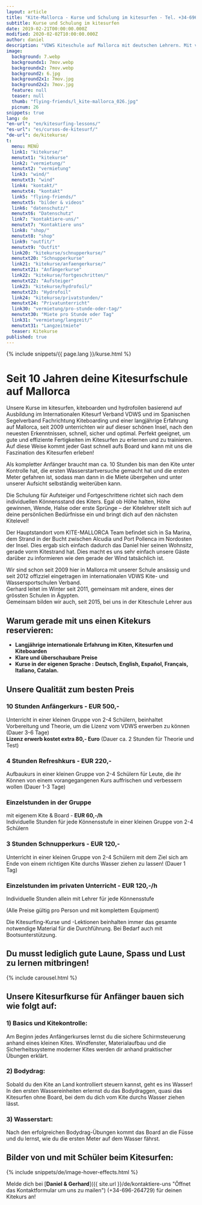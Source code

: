 ```yaml
---
layout: article
title: "Kite-Mallorca - Kurse und Schulung im kitesurfen - Tel. +34-696-264729"
subtitle: Kurse und Schulung im kitesurfen
date: 2019-02-21T00:00:00.000Z
modified: 2020-02-02T10:00:00.000Z
author: daniel
description: "VDWS Kiteschule auf Mallorca mit deutschen Lehrern. Mit viel Spass kitesurfen sicher und schnell lernen. Vom Anfänger bis zum Könner, alle sind begeistert"
image:
  background: 7.webp
  backgroundx1: 7mov.webp
  backgroundx2: 7mov.webp
  background2: 6.jpg
  background2x1: 7mov.jpg
  background2x2: 7mov.jpg
  feature: null
  teaser: null
  thumb: "flying-friends/l_kite-mallorca_026.jpg"
  picnum: 26
snippets: true
lang: de
"en-url": "en/kitesurfing-lessons/"
"es-url": "es/cursos-de-kitesurf/"
"de-url": de/kitekurse/
t: 
  menu: MENÜ
  link1: "kitekurse/"
  menutxt1: "kitekurse"
  link2: "vermietung/"
  menutxt2: "vermietung"
  link3: "wind/"
  menutxt3: "wind"
  link4: "kontakt/"
  menutxt4: "kontakt"
  link5: "flying-friends/"
  menutxt5: "bilder & videos"
  link6: "datenschutz/"
  menutxt6: "Datenschutz"
  link7: "kontaktiere-uns/"
  menutxt7: "Kontaktiere uns"
  link8: "shop/"
  menutxt8: "shop"
  link9: "outfit/"
  menutxt9: "Outfit"
  link20: "kitekurse/schnupperkurse/"
  menutxt20: "Schnupperkurse"
  link21: "kitekurse/anfaengerkurse/"
  menutxt21: "Anfängerkurse"
  link22: "kitekurse/fortgeschritten/"
  menutxt22: "Aufsteiger"
  link23: "kitekurse/hydrofoil/"
  menutxt23: "Hydrofoil"
  link24: "kitekurse/privatstunden/"
  menutxt24: "Privatunterricht"
  link30: "vermietung/pro-stunde-oder-tag/"
  menutxt30: "Miete pro Stunde oder Tag"
  link31: "vermietung/langzeit/"
  menutxt31: "Langzeitmiete"
  teaser: Kitekurse
published: true
---
```

{% include snippets/{{ page.lang }}/kurse.html %}
# Seit 10 Jahren deine Kitesurfschule auf Mallorca

Unsere Kurse im kitesurfen, kiteboarden und hydrofoilen basierend auf Ausbildung im Internationalen Kitesurf Verband VDWS und im Spanischen Segelverband Fachrichtung Kiteboarding und einer langjährige Erfahrung auf Mallorca, seit 2009 unterrichten wir auf dieser schönen Insel, nach den neuesten Erkenntnissen, schnell, sicher und optimal. Perfekt geeignet, um gute und effiziente Fertigkeiten im Kitesurfen zu erlernen und zu trainieren. Auf diese Weise kommt jeder Gast schnell aufs Board und kann mit uns die Faszination des Kitesurfen erleben!  

Als kompletter Anfänger braucht man ca. 10 Stunden bis man den Kite unter Kontrolle hat, die ersten Wasserstartversuche gemacht hat und die ersten Meter gefahren ist, sodass man dann in die Miete übergehen und unter unserer Aufsicht selbständig weiterüben kann.  

Die Schulung für Aufsteiger und Fortgeschrittene richtet sich nach dem individuellen Könnensstand des Kiters. Egal ob Höhe halten, Höhe gewinnen, Wende, Halse oder erste Sprünge – der Kitelehrer stellt sich auf deine persönlichen Bedürfnisse ein und bringt dich auf den nächsten Kitelevel!  

Der Hauptstandort vom KITE-MALLORCA Team befindet sich in Sa Marina, dem Strand in der Bucht zwischen Alcudia und Port Pollenca im Nordosten der Insel.
Dies ergab sich einfach dadurch das Daniel hier seinen Wohnsitz, gerade vorm Kitestrand hat. Dies macht es uns sehr einfach unsere Gäste darüber zu informieren wie den gerade der Wind tatsächlich ist.  

Wir sind schon seit 2009 hier in Mallorca mit unserer Schule ansässig und seit 2012 offizziel eingetragen im internationalen VDWS Kite- und Wassersportschulen Verband.  
Gerhard leitet im Winter seit 2011, gemeinsam mit andere, eines der grössten Schulen in Ägypten.  
Gemeinsam bilden wir auch, seit 2015, bei uns in der Kiteschule Lehrer aus  

## Warum gerade mit uns einen Kitekurs reservieren:
* **Langjährige internationale Erfahrung im Kiten, Kitesurfen und Kiteboarden**
* **Klare und überschaubare Preise**
* **Kurse in der eigenen Sprache :**
**Deutsch, English, Español, Français, Italiano, Catalan.**



## Unsere Qualität zum besten Preis  

### 10 Stunden Anfängerkurs - **EUR 500,-**  
Unterricht in einer kleinen Gruppe von 2-4 Schülern, beinhaltet Vorbereitung und Theorie, um die Lizenz vom VDWS erwerben zu können (Dauer 3-6 Tage)  
**Lizenz erwerb kostet extra 80,- Euro** (Dauer ca. 2 Stunden für Theorie und Test)

### 4 Stunden Refreshkurs - **EUR 220,-**  
Aufbaukurs in einer kleinen Gruppe von 2-4 Schülern für Leute, die ihr Können von einem vorangegangenen Kurs auffrischen und verbessern wollen (Dauer 1-3 Tage)  

### Einzelstunden in der Gruppe    
mit eigenem Kite & Board - **EUR 60,-/h**  
Individuelle Stunden für jede Könnensstufe in einer kleinen Gruppe von 2-4 Schülern  

### 3 Stunden Schnupperkurs - **EUR 120,-**  
Unterrìcht in einer kleinen Gruppe von 2-4 Schülern mit dem Ziel sich am Ende von einem richtigen Kite durchs Wasser ziehen zu lassen! (Dauer 1 Tag)  

### Einzelstunden im privaten Unterricht - **EUR 120,-/h**  
Individuelle Stunden allein mit Lehrer für jede Könnensstufe  

(Alle Preise gültig pro Person und mit komplettem Equipment)  

Die Kitesurfing-Kurse und -Lektionen beinhalten immer das gesamte notwendige Material für die Durchführung. Bei Bedarf auch mit Bootsunterstützung.  

## **Du musst lediglich gute Laune, Spass und Lust zu lernen mitbringen!**  

{% include carousel.html %}  

## Unsere Kitesurfkurse für Anfänger bauen sich wie folgt auf:  

### 1) Basics und Kitekontrolle:
Am Beginn jedes Anfängerkurses lernst du die sichere Schirmsteuerung anhand eines kleinen Kites. Windfenster, Materialaufbau und die Sicherheitssysteme moderner Kites werden dir anhand praktischer Übungen erklärt.  

### 2) Bodydrag:
Sobald du den Kite an Land kontrolliert steuern kannst, geht es ins Wasser! In den ersten Wassereinheiten erlernst du das Bodydraggen, quasi das Kitesurfen ohne Board, bei dem du dich vom Kite durchs Wasser ziehen lässt.  

### 3) Wasserstart:
Nach den erfolgreichen Bodydrag-Übungen kommt das Board an die Füsse und du lernst, wie du die ersten Meter auf dem Wasser fährst.  


## Bilder von und mit Schüler beim Kitesurfen:  

{% include snippets/de/image-hover-effects.html %}  

Melde dich bei [**Daniel & Gerhard**]({{ site.url }}/de/kontaktiere-uns "Öffnet das Kontaktformular um uns zu mailen") (+34-696-264729) für deinen Kitekurs an!  
